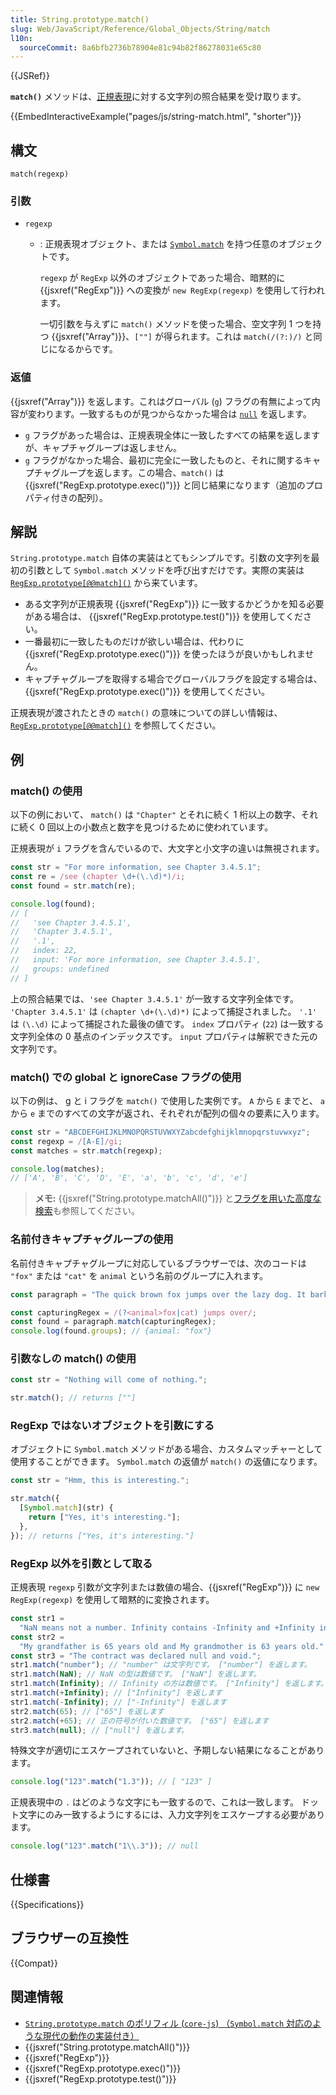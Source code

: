 ```yaml
---
title: String.prototype.match()
slug: Web/JavaScript/Reference/Global_Objects/String/match
l10n:
  sourceCommit: 8a6bfb2736b78904e81c94b82f86278031e65c80
---
```


{{JSRef}}

**`match()`** メソッドは、[正規表現](/ja/docs/Web/JavaScript/Guide/Regular_expressions)に対する文字列の照合結果を受け取ります。

{{EmbedInteractiveExample("pages/js/string-match.html", "shorter")}}

## 構文

```js-nolint
match(regexp)
```

### 引数

- `regexp`

  - : 正規表現オブジェクト、または [`Symbol.match`](/ja/docs/Web/JavaScript/Reference/Global_Objects/Symbol/match) を持つ任意のオブジェクトです。

    `regexp` が `RegExp` 以外のオブジェクトであった場合、暗黙的に {{jsxref("RegExp")}} への変換が `new RegExp(regexp)` を使用して行われます。

    一切引数を与えずに `match()` メソッドを使った場合、空文字列 1 つを持つ {{jsxref("Array")}}、`[""]` が得られます。これは `match(/(?:)/)` と同じになるからです。

### 返値

{{jsxref("Array")}} を返します。これはグローバル (`g`) フラグの有無によって内容が変わります。一致するものが見つからなかった場合は [`null`](/ja/docs/Web/JavaScript/Reference/Operators/null) を返します。

- `g` フラグがあった場合は、正規表現全体に一致したすべての結果を返しますが、キャプチャグループは返しません。
- `g` フラグがなかった場合、最初に完全に一致したものと、それに関するキャプチャグループを返します。この場合、`match()` は {{jsxref("RegExp.prototype.exec()")}} と同じ結果になります（追加のプロパティ付きの配列）。

## 解説

`String.prototype.match` 自体の実装はとてもシンプルです。引数の文字列を最初の引数として `Symbol.match` メソッドを呼び出すだけです。実際の実装は [`RegExp.prototype[@@match]()`](/ja/docs/Web/JavaScript/Reference/Global_Objects/RegExp/@@match) から来ています。

- ある文字列が正規表現 {{jsxref("RegExp")}} に一致するかどうかを知る必要がある場合は、 {{jsxref("RegExp.prototype.test()")}} を使用してください。
- 一番最初に一致したものだけが欲しい場合は、代わりに {{jsxref("RegExp.prototype.exec()")}} を使ったほうが良いかもしれません。
- キャプチャグループを取得する場合でグローバルフラグを設定する場合は、 {{jsxref("RegExp.prototype.exec()")}} を使用してください。

正規表現が渡されたときの `match()` の意味についての詳しい情報は、[`RegExp.prototype[@@match]()`](/ja/docs/Web/JavaScript/Reference/Global_Objects/RegExp/@@match) を参照してください。

## 例

### match() の使用

以下の例において、 `match()` は `"Chapter"` とそれに続く 1 桁以上の数字、それに続く 0 回以上の小数点と数字を見つけるために使われています。

正規表現が `i` フラグを含んでいるので、大文字と小文字の違いは無視されます。

```js
const str = "For more information, see Chapter 3.4.5.1";
const re = /see (chapter \d+(\.\d)*)/i;
const found = str.match(re);

console.log(found);
// [
//   'see Chapter 3.4.5.1',
//   'Chapter 3.4.5.1',
//   '.1',
//   index: 22,
//   input: 'For more information, see Chapter 3.4.5.1',
//   groups: undefined
// ]
```

上の照合結果では、`'see Chapter 3.4.5.1'` が一致する文字列全体です。 `'Chapter 3.4.5.1'` は `(chapter \d+(\.\d)*)` によって捕捉されました。 `'.1'` は `(\.\d)` によって捕捉された最後の値です。 `index` プロパティ (`22`) は一致する文字列全体の 0 基点のインデックスです。 `input` プロパティは解釈できた元の文字列です。

### match() での global と ignoreCase フラグの使用

以下の例は、 g と i フラグを `match()` で使用した実例です。 `A` から `E` までと、 `a` から `e` までのすべての文字が返され、それぞれが配列の個々の要素に入ります。

```js
const str = "ABCDEFGHIJKLMNOPQRSTUVWXYZabcdefghijklmnopqrstuvwxyz";
const regexp = /[A-E]/gi;
const matches = str.match(regexp);

console.log(matches);
// ['A', 'B', 'C', 'D', 'E', 'a', 'b', 'c', 'd', 'e']
```

> **メモ:** {{jsxref("String.prototype.matchAll()")}} と[フラグを用いた高度な検索](/ja/docs/Web/JavaScript/Guide/Regular_expressions#advanced_searching_with_flags)も参照してください。

### 名前付きキャプチャグループの使用

名前付きキャプチャグループに対応しているブラウザーでは、次のコードは `"fox"` または `"cat"` を `animal` という名前のグループに入れます。

```js
const paragraph = "The quick brown fox jumps over the lazy dog. It barked.";

const capturingRegex = /(?<animal>fox|cat) jumps over/;
const found = paragraph.match(capturingRegex);
console.log(found.groups); // {animal: "fox"}
```

### 引数なしの match() の使用

```js
const str = "Nothing will come of nothing.";

str.match(); // returns [""]
```

### RegExp ではないオブジェクトを引数にする

オブジェクトに `Symbol.match` メソッドがある場合、カスタムマッチャーとして使用することができます。 `Symbol.match` の返値が `match()` の返値になります。

```js
const str = "Hmm, this is interesting.";

str.match({
  [Symbol.match](str) {
    return ["Yes, it's interesting."];
  },
}); // returns ["Yes, it's interesting."]
```

### RegExp 以外を引数として取る

正規表現 `regexp` 引数が文字列または数値の場合、{{jsxref("RegExp")}} に `new RegExp(regexp)` を使用して暗黙的に変換されます。

```js
const str1 =
  "NaN means not a number. Infinity contains -Infinity and +Infinity in JavaScript.";
const str2 =
  "My grandfather is 65 years old and My grandmother is 63 years old.";
const str3 = "The contract was declared null and void.";
str1.match("number"); // "number" は文字列です。 ["number"] を返します。
str1.match(NaN); // NaN の型は数値です。 ["NaN"] を返します。
str1.match(Infinity); // Infinity の方は数値です。 ["Infinity"] を返します。
str1.match(+Infinity); // ["Infinity"] を返します
str1.match(-Infinity); // ["-Infinity"] を返します
str2.match(65); // ["65"] を返します
str2.match(+65); // 正の符号が付いた数値です。 ["65"] を返します
str3.match(null); // ["null"] を返します。
```

特殊文字が適切にエスケープされていないと、予期しない結果になることがあります。

```js
console.log("123".match("1.3")); // [ "123" ]
```

正規表現中の `.` はどのような文字にも一致するので、これは一致します。 ドット文字にのみ一致するようにするには、入力文字列をエスケープする必要があります。

```js
console.log("123".match("1\\.3")); // null
```

## 仕様書

{{Specifications}}

## ブラウザーの互換性

{{Compat}}

## 関連情報

- [`String.prototype.match` のポリフィル (`core-js`) （`Symbol.match` 対応のような現代の動作の実装付き）](https://github.com/zloirock/core-js#ecmascript-string-and-regexp)
- {{jsxref("String.prototype.matchAll()")}}
- {{jsxref("RegExp")}}
- {{jsxref("RegExp.prototype.exec()")}}
- {{jsxref("RegExp.prototype.test()")}}
